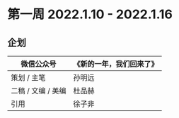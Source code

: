 # 第一周 2022.1.10 - 2022.1.16

## 企划

| 微信公众号         | 《新的一年，我们回来了》 |
| ------------------ | ------------------------ |
| 策划 / 主笔        | 孙明远                   |
| 二稿 / 文编 / 美编 | 杜品赫                   |
| 引用               | 徐子非                   |

